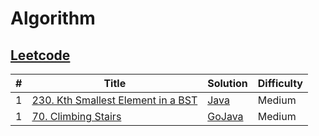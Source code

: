 # Algorithm

## [Leetcode](https://leetcode.com/)

| #   | Title               | Solution                    | Difficulty |
| --- | ------------------- | --------------------------- | ---------- |
| 1   | [230. Kth Smallest Element in a BST](https://leetcode-cn.com/problems/kth-smallest-element-in-a-bst/) | [Java](./src/java/230-kth-smallest-element-in-a-bst/KthSmallest.java) | Medium       |
| 1   | [70. Climbing Stairs](https://leetcode-cn.com/problems/climbing-stairs/) | [Go](./src/go/70-climbing-stairs/climbStairs.go)[Java](./src/java/70-climbing-stairs/climbStairs.java) | Medium       |

